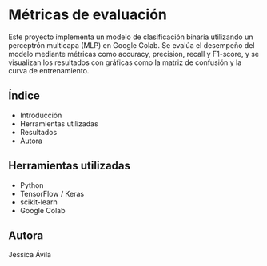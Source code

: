 # Métricas de evaluación

Este proyecto implementa un modelo de clasificación binaria utilizando un perceptrón multicapa (MLP) en Google Colab. Se evalúa el desempeño del modelo mediante métricas como accuracy, precision, recall y F1-score, y se visualizan los resultados con gráficas como la matriz de confusión y la curva de entrenamiento.

## Índice
- Introducción
- Herramientas utilizadas
- Resultados
- Autora

## Herramientas utilizadas
- Python
- TensorFlow / Keras
- scikit-learn
- Google Colab

## Autora
Jessica Ávila
